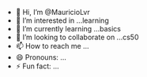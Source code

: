 - 👋 Hi, I’m @MauricioLvr
- 👀 I’m interested in ...learning
- 🌱 I’m currently learning ...basics
- 💞️ I’m looking to collaborate on ...cs50
- 📫 How to reach me ...
- 😄 Pronouns: ...
- ⚡ Fun fact: ...

<!---
MauricioLvr/MauricioLvr is a ✨ special ✨ repository because its `README.md` (this file) appears on your GitHub profile.
You can click the Preview link to take a look at your changes.
--->
